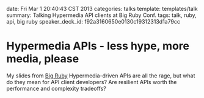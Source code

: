 date:  Fri Mar  1 20:40:43 CST 2013
categories: talks
template: templates/talk
summary: Talking Hypermedia API clients at Big Ruby Conf.
tags: talk, ruby, api, big ruby
speaker_deck_id: f92a3160650e0130c19312313d1a79cc

# Hypermedia APIs - less hype, more media, please

My slides from [Big Ruby][conf] Hypermedia-driven APIs are all the rage, but
what do they mean for API client developers? Are resilient APIs worth the
performance and complexity tradeoffs?

[conf]: http://bigrubyconf.com

